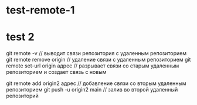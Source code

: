 # test-remote-1
# test 2
git remote -v // выводит связи репозитория с удаленным репозиторием
git remote remove origin // удаление связи с удаленным репозиторием
git remote set-url origin адрес // разрывает связи со старым удаленным репозиторием и создает связь с новым

git remote add origin2 адрес // добавление связи со вторым удаленным репозиторием
git push -u origin2 main // залив во второй удаленный репозиторий
